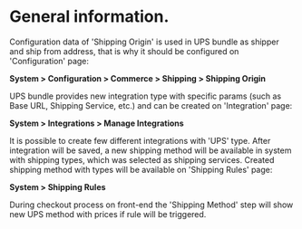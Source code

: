 # General information.

Configuration data of 'Shipping Origin' is used in UPS bundle as shipper and ship from address, that is why it should be configured on 'Configuration' page:


**System > Configuration > Commerce > Shipping > Shipping Origin**


UPS bundle provides new integration type with specific params (such as Base URL, Shipping Service, etc.) and can be created on 'Integration' page:


**System > Integrations > Manage Integrations**


It is possible to create few different integrations with 'UPS' type.
After integration will be saved, a new shipping method will be available in system with shipping types, which was selected as shipping services.
Created shipping method with types will be available on 'Shipping Rules' page: 


**System > Shipping Rules**


During checkout process on front-end the 'Shipping Method' step will show new UPS method with prices if rule will be triggered.
